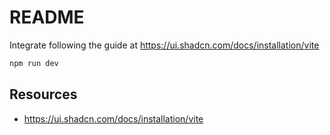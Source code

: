 # README

Integrate following the guide at https://ui.shadcn.com/docs/installation/vite

```sh
npm run dev
```

## Resources

* https://ui.shadcn.com/docs/installation/vite